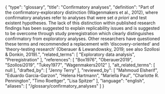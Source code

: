 {
    "type": "glossary",
    "title": "Confirmatory analyses",
    "definition": "Part of the confirmatory-exploratory distinction (Wagenmakers et al., 2012), where confirmatory analyses refer to analyses that were set *a priori* and test existent hypotheses. The lack of this distinction within published research findings has been suggested to explain replicability issues and is suggested to be overcome through study preregistration which clearly distinguishes confirmatory from exploratory analyses. Other researchers have questioned these terms and recommended a replacement with ‘discovery-oriented’ and ‘theory-testing research’ (Oberauer & Lewandowsky, 2019; see also Szollosi & Donkin, 2019).",
    "related_terms": [
        "Exploratory data analysis",
        "Preregistration"
    ],
    "references": [
        "Box1976",
        "Oberauer2019",
        "Szollosi2019",
        "Tukey1977",
        "Wagenmakers2012"
    ],
    "alt_related_terms": [
        null
    ],
    "drafted_by": [
        "Jenny Terry"
    ],
    "reviewed_by": [
        "Mahmoud Elsherif",
        "Eduardo Garcia-Garzon",
        "Helena Hartmann",
        "Mariella Paul",
        "Charlotte R. Pennington",
        "Timo Roettger",
        "Lisa Spitzer"
    ],
    "language": "english",
    "aliases": [
        "/glossary/confirmatory_analyses"
    ]
}